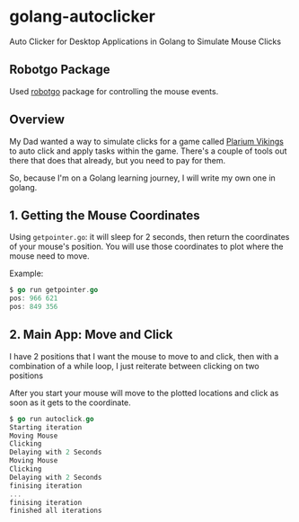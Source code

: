 # golang-autoclicker
Auto Clicker for Desktop Applications in Golang to Simulate Mouse Clicks

## Robotgo Package

Used [robotgo](https://github.com/go-vgo/robotgo) package for controlling the mouse events.

## Overview

My Dad wanted a way to simulate clicks for a game called [Plarium Vikings](https://plarium.com/en/strategy-games/vikings-war-of-clans/) to auto click and apply tasks within the game. There's a couple of tools out there that does that already, but you need to pay for them.

So, because I'm on a Golang learning journey, I will write my own one in golang.

## 1. Getting the Mouse Coordinates

Using `getpointer.go`: it will sleep for 2 seconds, then return the coordinates of your mouse's position. You will use those coordinates to plot where the mouse need to move.

Example:

```go
$ go run getpointer.go
pos: 966 621
pos: 849 356
```

## 2. Main App: Move and Click

I have 2 positions that I want the mouse to move to and click, then with a combination of a while loop, I just reiterate between clicking on two positions

After you start your mouse will move to the plotted locations and click as soon as it gets to the coordinate.

```go
$ go run autoclick.go
Starting iteration
Moving Mouse
Clicking
Delaying with 2 Seconds
Moving Mouse
Clicking
Delaying with 2 Seconds
finising iteration
...
finising iteration
finished all iterations
```
